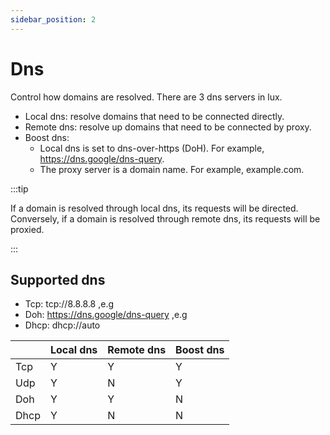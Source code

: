 ```yaml
---
sidebar_position: 2
---
```


# Dns

Control how domains are resolved. There are 3 dns servers in lux.

* Local dns: resolve domains that need to be connected directly.
* Remote dns: resolve up domains that need to be connected by proxy.
* Boost dns:
  * Local dns is set to dns-over-https (DoH). For example, https://dns.google/dns-query.
  * The proxy server is a domain name. For example, example.com.

:::tip

If a domain is resolved through local dns, its requests will be directed. 
Conversely, if a domain is resolved through remote dns, its requests will be proxied.

:::

## Supported dns
* Tcp: tcp://8.8.8.8 ,e.g
* Doh: https://dns.google/dns-query ,e.g
* Dhcp: dhcp://auto


|      | Local dns | Remote dns | Boost dns |
|------|-----------|------------|-----------|
| Tcp  | Y         | Y          | Y         |
| Udp  | Y         | N          | Y         |
| Doh  | Y         | Y          | N         |
| Dhcp | Y         | N          | N         |

